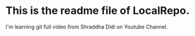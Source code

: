 # This is the readme file of LocalRepo.<br>
I'm learning git full video from Shraddha Didi on Youtube Channel.